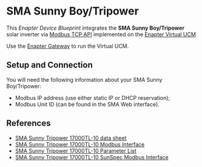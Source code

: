 # SMA Sunny Boy/Tripower

This _Enapter Device Blueprint_ integrates the **SMA Sunny Boy/Tripower** solar inverter via [Modbus TCP API](https://developers.enapter.com/docs/reference/vucm/modbustcp) implemented on the [Enapter Virtual UCM](https://handbook.enapter.com/software/software.html#%F0%9F%92%8E-virtual-ucm)

Use the [Enapter Gateway](https://handbook.enapter.com/software/gateway/2.0.0/setup/) to run the Virtual UCM.

## Setup and Connection

You will need the following information about your SMA Sunny Boy/Tripower:

- Modbus IP address (use either static IP or DHCP reservation);
- Modbus Unit ID (can be found in the SMA Web interface).

## References

- [SMA Sunny Tripower 17000TL-10 data sheet](https://files.sma.de/downloads/STPTL10121517-DUS122614W.pdf)
- [SMA Sunny Tripower 17000TL-10 Modbus Interface](https://files.sma.de/downloads/SMA_Modbus-de-en_V25.zip)
- [SMA Sunny Tripower 17000TL-10 Parameter List](https://files.sma.de/downloads/PARAMETER-HTML_STP10-17TL-10_V10.zip)
- [SMA Sunny Tripower 17000TL-10 SunSpec Modbus Interface](https://files.sma.de/downloads/SunSpec_Modbus-de-en_V22.zip)
